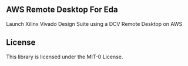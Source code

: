 ## AWS Remote Desktop For Eda

Launch Xilinx Vivado Design Suite using a DCV Remote Desktop on AWS

## License

This library is licensed under the MIT-0 License. 
